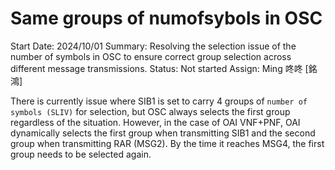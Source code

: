 # Same groups of numofsybols in OSC

Start Date: 2024/10/01
Summary: Resolving the selection issue of the number of symbols in OSC to ensure correct group selection across different message transmissions.
Status: Not started
Assign: Ming 咚咚 [銘鴻]

There is currently issue where SIB1 is set to carry 4 groups of `number of symbols (SLIV)` for selection, but OSC always selects the first group regardless of the situation. However, in the case of OAI VNF+PNF, OAI dynamically selects the first group when transmitting SIB1 and the second group when transmitting RAR (MSG2). By the time it reaches MSG4, the first group needs to be selected again.